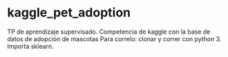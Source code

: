 # kaggle_pet_adoption
TP de aprendizaje supervisado. Competencia de kaggle con la base de datos de adopción de mascotas
Para correlo: clonar y correr con python 3. Importa sklearn.
